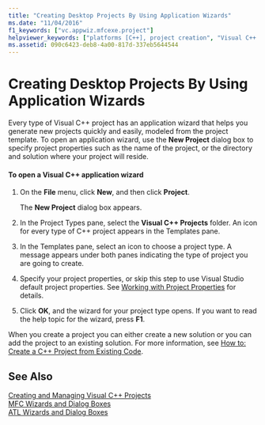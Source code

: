 ```yaml
---
title: "Creating Desktop Projects By Using Application Wizards"
ms.date: "11/04/2016"
f1_keywords: ["vc.appwiz.mfcexe.project"]
helpviewer_keywords: ["platforms [C++], project creation", "Visual C++ projects, application wizards", "Visual C++ projects, creating", "programs [C++], beginning with wizards", "applications [C++], using wizards"]
ms.assetid: 090c6423-deb8-4a00-817d-337eb5644544
---
```

# Creating Desktop Projects By Using Application Wizards

Every type of Visual C++ project has an application wizard that helps you generate new projects quickly and easily, modeled from the project template.  To open an application wizard, use the **New Project** dialog box to specify project properties such as the name of the project, or the directory and solution where your project will reside.

#### To open a Visual C++ application wizard

1. On the **File** menu, click **New**, and then click **Project**.

   The **New Project** dialog box appears.

1. In the Project Types pane, select the **Visual C++ Projects** folder. An icon for every type of C++ project appears in the Templates pane.

1. In the Templates pane, select an icon to choose a project type. A message appears under both panes indicating the type of project you are going to create.

1. Specify your project properties, or skip this step to use Visual Studio default project properties. See [Working with Project Properties](working-with-project-properties.md) for details.

1. Click **OK**, and the wizard for your project type opens. If you want to read the help topic for the wizard, press **F1**.

When you create a project you can either create a new solution or you can add the project to an existing solution. For more information, see [How to: Create a C++ Project from Existing Code](how-to-create-a-cpp-project-from-existing-code.md).

## See Also

[Creating and Managing Visual C++ Projects](creating-and-managing-visual-cpp-projects.md)<br>
[MFC Wizards and Dialog Boxes](../mfc/reference/mfc-wizards-and-dialog-boxes.md)<br>
[ATL Wizards and Dialog Boxes](../atl/reference/atl-wizards-and-dialog-boxes.md)